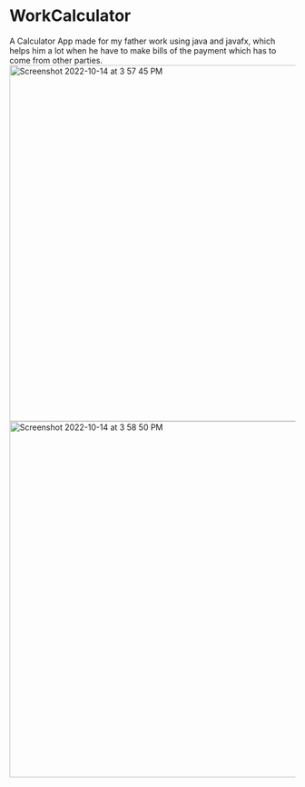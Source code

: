 # WorkCalculator
A Calculator App made for my father work using java and javafx, which helps him a lot when he have to make bills of the payment which has to come from other parties.
<img width="627" alt="Screenshot 2022-10-14 at 3 57 45 PM" src="https://user-images.githubusercontent.com/104857302/195825980-2355ee3e-67af-4286-96c5-251c0f4b38d5.png">
<img width="627" alt="Screenshot 2022-10-14 at 3 58 50 PM" src="https://user-images.githubusercontent.com/104857302/195825991-eaec6020-815e-487f-af97-686a5580d6ed.png">
